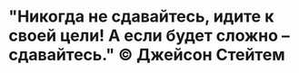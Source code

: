 # "Никогда не сдавайтесь, идите к своей цели! А если будет сложно – сдавайтесь." © Джейсон Стейтем 
